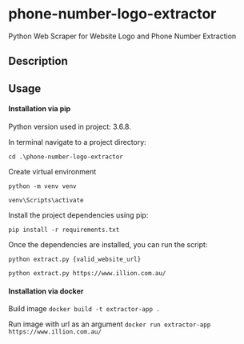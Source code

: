 # phone-number-logo-extractor
Python Web Scraper for Website Logo and Phone Number Extraction

## Description


## Usage

#### Installation via pip

Python version used in project: 3.6.8.

In terminal navigate to a project directory:

`cd .\phone-number-logo-extractor`

Create virtual environment

`python -m venv venv`

`venv\Scripts\activate`

Install the project dependencies using pip:

`pip install -r requirements.txt`

Once the dependencies are installed, you can run the script:

`python extract.py {valid_website_url}`

`python extract.py https://www.illion.com.au/`


#### Installation via docker

Build image
`docker build -t extractor-app .`

Run image with url as an argument
`docker run extractor-app https://www.illion.com.au/`